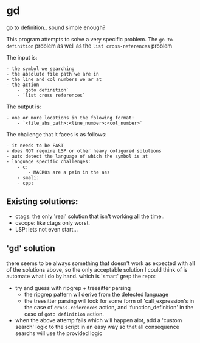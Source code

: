 # gd

go to definition.. sound simple enough?

This program attempts to solve a very specific problem.
The `go to definition` problem as well as the `list cross-references` problem

The input is:

	- the symbol we searching
	- the absolute file path we are in
	- the line and col numbers we ar at
	- the action
		- `goto definition`
		- `list cross references`

The output is:

	- one or more locations in the folowing format:
		- `<file_abs_path>:<line_number>:<col_number>`

The challenge that it faces is as follows:

	- it needs to be FAST
	- does NOT require LSP or other heavy cofigured solutions
	- auto detect the language of which the symbol is at
	- language specific challenges:
		- c:
			- MACROs are a pain in the ass
		- smali:
		- cpp:

## Existing solutions:
- ctags: the only 'real' solution that isn't working all the time..
- cscope: like ctags only worst.
- LSP: lets not even start...

## 'gd' solution

there seems to be always something that doesn't work as expected with all of the
solutions above, so the only acceptable solution I could think of is automate
what i do by hand. which is 'smart' grep the repo:

- try and guess with ripgrep + treesitter parsing
	- the ripgrep pattern wil derive from the detected language
	- the treesitter parsing will look for some form of 'call_expression's in the
	  case of `cross-references` action, and 'function_definition' in the case of
	  `goto definition` action.
- when the above attemp fails which will happen alot, add a 'custom search'
  logic to the script in an easy way so that all consequence searchs will use the
  provided logic


